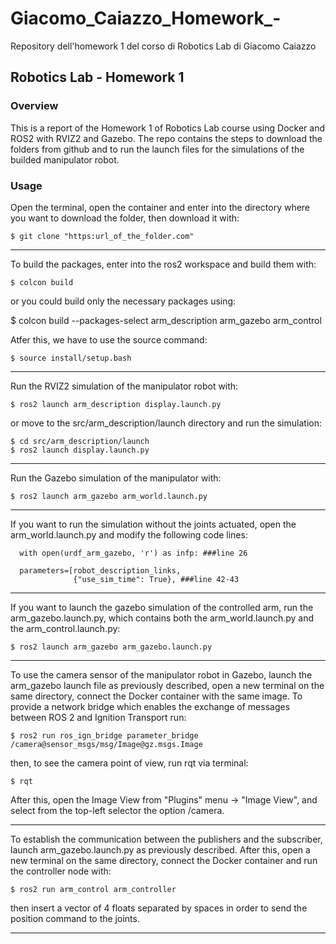 # Giacomo_Caiazzo_Homework_-
Repository dell'homework 1 del corso di Robotics Lab di Giacomo Caiazzo


## Robotics Lab - Homework 1

### Overview
This is a report of the Homework 1 of Robotics Lab course using Docker and ROS2 with RVIZ2 and Gazebo. The repo contains the steps to download the folders from github and to run the launch files for the simulations of the builded manipulator robot.

### Usage

Open the terminal, open the container and enter into the directory where you want to download the folder, then download it with:

    $ git clone "https:url_of_the_folder.com"

-------------------------------

To build the packages, enter into the ros2 workspace and build them with:

    $ colcon build

or you could build only the necessary packages using:

$ colcon build --packages-select arm_description arm_gazebo arm_control

Atfer this, we have to use the source command:

    $ source install/setup.bash

-------------------------------

Run the RVIZ2 simulation of the manipulator robot with:

    $ ros2 launch arm_description display.launch.py

or move to the src/arm_description/launch directory and run the simulation:


    $ cd src/arm_description/launch
    $ ros2 launch display.launch.py

--------------------------------

Run the Gazebo simulation of the manipulator with:

    $ ros2 launch arm_gazebo arm_world.launch.py

--------------------------------

If you want to run the simulation without the joints actuated, open the arm_world.launch.py and modify the following code lines:

      with open(urdf_arm_gazebo, 'r') as infp: ###line 26

      parameters=[robot_description_links,
                  {"use_sim_time": True}, ###line 42-43

--------------------------------

If you want to launch the gazebo simulation of the controlled arm, run the arm_gazebo.launch.py, which contains both the arm_world.launch.py and the arm_control.launch.py:

    $ ros2 launch arm_gazebo arm_gazebo.launch.py

--------------------------------


To use the camera sensor of the manipulator robot in Gazebo, launch the arm_gazebo launch file as previously described, open a new terminal on the same directory, connect the Docker container with the same image. To provide a network bridge which enables the exchange of messages between ROS 2 and Ignition Transport run:

    $ ros2 run ros_ign_bridge parameter_bridge /camera@sensor_msgs/msg/Image@gz.msgs.Image 

then, to see the camera point of view, run rqt via terminal:

    $ rqt

After this, open the Image View from "Plugins" menu -> "Image View", and select from the top-left selector the option /camera.

--------------------------------

To establish the communication between the publishers and the subscriber, launch arm_gazebo.launch.py as previously described. After this, open a new terminal on the same directory, connect the Docker container and run the controller node with:

    $ ros2 run arm_control arm_controller

then insert a vector of 4 floats separated by spaces in order to send the position command to the joints.

--------------------------------
